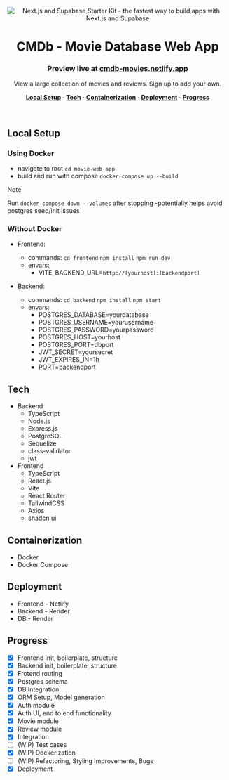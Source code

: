 <p align="center">
<img alt="Next.js and Supabase Starter Kit - the fastest way to build apps with Next.js and Supabase" src="https://github.com/aybeedee/movie-web-app/assets/75930195/ac94eb22-cd16-447a-88fd-677c418eeb03">
</p>
<h1 align="center">CMDb - Movie Database Web App</h1>
<h3 align="center">Preview live at <a href="https://cmdb-movies.netlify.app/">cmdb-movies.netlify.app</a></h1>

<p align="center">
View a large collection of movies and reviews. Sign up to add your own.
</p>

<p align="center">
  <a href="#localsetup"><strong>Local Setup</strong></a> ·
  <a href="#tech"><strong>Tech</strong></a> ·
  <a href="#containerization"><strong>Containerization</strong></a> ·
  <a href="#deployment"><strong>Deployment</strong></a> ·
  <a href="#progress"><strong>Progress</strong></a>
</p>
<br/>

## Local Setup

### Using Docker

- navigate to root `cd movie-web-app`
- build and run with compose `docker-compose up --build`
>[!NOTE]
Run `docker-compose down --volumes` after stopping -potentially helps avoid postgres seed/init issues

### Without Docker

- Frontend:

  - commands:
    `cd frontend`
    `npm install`
    `npm run dev`
  - envars:
    - VITE_BACKEND_URL=`http://[yourhost]:[backendport]`

- Backend:
  - commands:
    `cd backend`
    `npm install`
    `npm start`
  - envars:
    - POSTGRES_DATABASE=yourdatabase
    - POSTGRES_USERNAME=yourusername
    - POSTGRES_PASSWORD=yourpassword
    - POSTGRES_HOST=yourhost
    - POSTGRES_PORT=dbport
    - JWT_SECRET=yoursecret
    - JWT_EXPIRES_IN=1h
    - PORT=backendport

## Tech

- Backend
  - TypeScript
  - Node.js
  - Express.js
  - PostgreSQL
  - Sequelize
  - class-validator
  - jwt
- Frontend
  - TypeScript
  - React.js
  - Vite
  - React Router
  - TailwindCSS
  - Axios
  - shadcn ui

## Containerization

- Docker
- Docker Compose

## Deployment

- Frontend - Netlify
- Backend - Render
- DB - Render

## Progress

- [x] Frontend init, boilerplate, structure
- [x] Backend init, boilerplate, structure
- [x] Frotend routing
- [x] Postgres schema
- [x] DB Integration
- [x] ORM Setup, Model generation
- [x] Auth module
- [x] Auth UI, end to end functionality
- [x] Movie module
- [x] Review module
- [x] Integration
- [ ] (WIP) Test cases
- [x] (WIP) Dockerization
- [ ] (WIP) Refactoring, Styling Improvements, Bugs
- [x] Deployment
